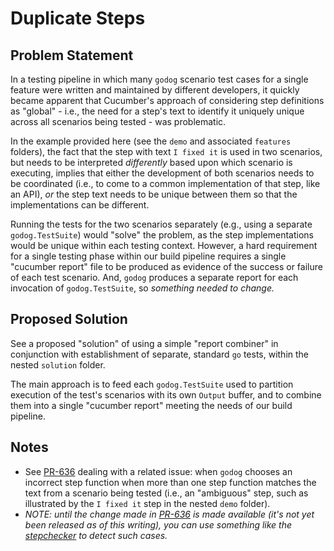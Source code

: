 # Duplicate Steps

## Problem Statement

In a testing pipeline in which many `godog` scenario test cases for a single feature were
written and maintained by different developers, it quickly became apparent that Cucumber's
approach of considering step definitions as "global" - i.e., the need for a step's text to
identify it uniquely unique across all scenarios being tested - was problematic.

In the example provided here (see the `demo` and associated `features` folders),
the fact that the step with text `I fixed it` is used in two scenarios, but needs to
be interpreted _differently_ based upon which scenario is executing, implies that
either the development of both scenarios needs to be coordinated (i.e., to come
to a common implementation of that step, like an API), _or_ the step text needs
to be unique between them so that the implementations can be different.

Running the tests for the two scenarios separately (e.g., using a separate 
`godog.TestSuite`) would "solve" the problem, as the step implementations 
would be unique within each testing context.  However, a hard requirement for
a single testing phase within our build pipeline requires a single "cucumber
report" file to be produced as evidence of the success or failure of each
test scenario.  And, `godog` produces a separate report for each invocation
of `godog.TestSuite`, so _something needed to change._

## Proposed Solution

See a proposed "solution" of using a simple "report combiner" in conjunction
with establishment of separate, standard `go` tests, within the nested `solution`
folder.

The main approach is to feed each `godog.TestSuite` used to partition execution
of the test's scenarios with its own `Output` buffer, and to combine them
into a single "cucumber report" meeting the needs of our build pipeline.

## Notes

- See [PR-636](https://github.com/cucumber/godog/pull/636) dealing with a related issue: when `godog` chooses an
  incorrect step function when more than one step function matches the text
  from a scenario being tested (i.e., an "ambiguous" step, such as illustrated
  by the `I fixed it` step in the nested `demo` folder).
- _NOTE: until the change made in [PR-636](https://github.com/cucumber/godog/pull/636)
  is made available (it's not yet been released as of this writing), you can use something
  like the [stepchecker](cmd/stepchecker/README.md) to detect such cases._

